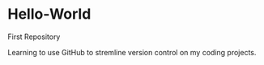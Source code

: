 # Hello-World
First Repository

Learning to use GitHub to stremline version control on my coding projects.
